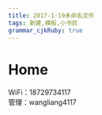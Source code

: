 ```yaml
---
title: 2017-1-19未命名文件 
tags: 新建,模板,小书匠
grammar_cjkRuby: true
---
```


# Home

WiFi：18729734117    
管理：wangliang4117